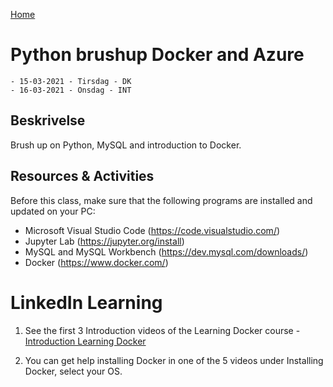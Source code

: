 [Home](modul-4-2.md)
# Python brushup Docker and Azure
    - 15-03-2021 - Tirsdag - DK
    - 16-03-2021 - Onsdag - INT

## Beskrivelse
Brush up on Python, MySQL and introduction to Docker.

## Resources & Activities
Before this class, make sure that the following programs are installed and updated on your PC:

- Microsoft Visual Studio Code (https://code.visualstudio.com/)
- Jupyter Lab (https://jupyter.org/install)
- MySQL and MySQL Workbench (https://dev.mysql.com/downloads/)
- Docker (https://www.docker.com/)

# LinkedIn Learning
1. See the first 3 Introduction videos of the Learning Docker course - [Introduction Learning Docker](https://www.linkedin.com/learning-login/share?account=36836804&forceAccount=false&redirect=https%3A%2F%2Fwww.linkedin.com%2Flearning%2Flearning-docker-2018%3Ftrk%3Dshare_ent_url%26shareId%3DrWgBXOIoRxWv%252FmYNrcDLig%253D%253D)

2. You can get help installing Docker in one of the 5 videos under Installing Docker, select your OS.
